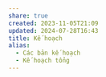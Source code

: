 ```yaml
---
share: true
created: 2023-11-05T21:09
updated: 2024-07-28T16:43
title: Kế hoạch
alias:
  - Các bản kế hoạch
  - Kế hoạch tổng
---
```



